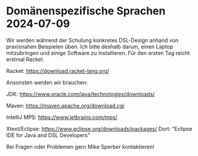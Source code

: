 # Domänenspezifische Sprachen 2024-07-09

Wir werden während der Schulung konkretes DSL-Design anhand von
praxisnahen Beispielen üben.  Ich bitte deshalb darum, einen Laptop
mitzubringen und einige Software zu installieren.  Für den ersten Tag
reicht erstmal Racket.

Racket:
https://download.racket-lang.org/

Ansonsten werden wir brauchen:

JDK:
https://www.oracle.com/java/technologies/downloads/

Maven:
https://maven.apache.org/download.cgi

IntelliJ MPS:
https://www.jetbrains.com/mps/

Xtext/Eclipse:
https://www.eclipse.org/downloads/packages/
Dort: "Eclipse IDE for Java and DSL Developers"

Bei Fragen oder Problemen gern Mike Sperber kontaktieren!
